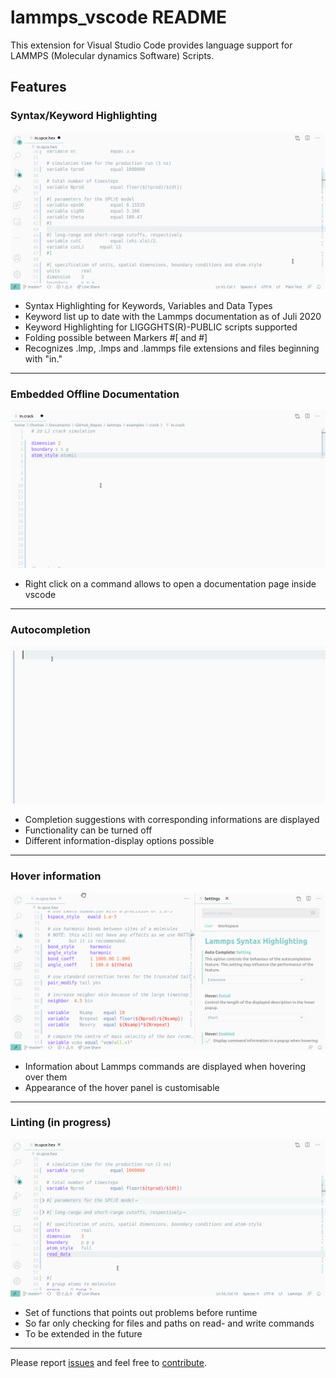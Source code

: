 # lammps_vscode README

This extension for Visual Studio Code provides language support for LAMMPS (Molecular dynamics Software) Scripts.

## Features

### Syntax/Keyword Highlighting 
![Syntax Highlighting](imgs/lammps-lng-anim.gif)

- Syntax Highlighting for Keywords, Variables and Data Types
- Keyword list up to date with the Lammps documentation as of Juli 2020
- Keyword Highlighting for LIGGGHTS(R)-PUBLIC scripts supported
- Folding possible between Markers #[ and #]
- Recognizes .lmp, .lmps and .lammps file extensions and files beginning with "in."
---
### Embedded Offline Documentation 
![Embedded Offline Documentation](imgs/doc_panel.gif)

- Right click on a command allows to open a documentation page inside vscode

---
### Autocompletion
![Autocompletion](imgs/autocomplete.gif)

- Completion suggestions with corresponding informations are displayed
- Functionality can be turned off
- Different information-display options possible 
---
### Hover information
![Hover](imgs/hover.gif)

- Information about Lammps commands are displayed when hovering over them
- Appearance of the hover panel is customisable
---
### Linting (in progress)
![Lint](imgs/lint.gif)

- Set of functions that points out problems before runtime
- So far only checking for files and paths on read- and write commands
- To be extended in the future
---
Please report [issues](https://github.com/ThFriedrich/lammps_vscode/issues) and feel free to [contribute](https://github.com/ThFriedrich/lammps_vscode).


